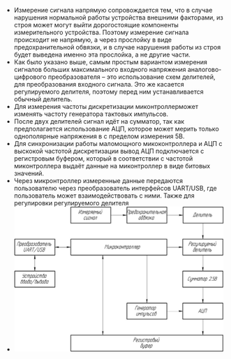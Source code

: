 - Измерение сигнала напрямую сопровождается тем, что в случае нарушения нормальной работы устройства внешними факторами, из строя может могут выйти дорогостоящие компоненты измерительного устройства. Поэтому измерение сигнала происходит не напрямую, а через прослойку в виде предохранительной обвязки, и в случае нарушения работы из строя будет выведена именно эта прослойка, а не другие части.
- Как было указано выше, самым простым вариантом измерения сигналов больших максимального входного напряжения аналогово-цифрового преобразователя – это использование схем делителей, для преобразования входного сигнала. Это же касается регулируемого делителя, поэтому перед ним устанавливается обычный делитель.
- Для измерения частоты дискретизации миконтроллерможет изменять частоту генератора тактовых импульсов.
- После двух делителей сигнал идёт на сумматор, так как предполагается использование АЦП, которое может мерить только однополярные напряжения в с пределом измерения 5В.
- Для синхронизации работы маломощного микоконтроллера и АЦП с выскокой частотой дискретизации вывод АЦП подключается с регистровым буфером, который в соответствии с частотой миконтроллера выдаёт данные на миконтроллер в виде битовых значений.
- Через микронтроллер измеренные данные передаются пользователю через преобразователь интерфейсов UART/USB, где пользователь может взаимодействовать с ними. Также для регулировки регулируемого делителя
- ![Структурная схема.jpg](../assets/Структурная_схема_1715517133797_0.jpg)